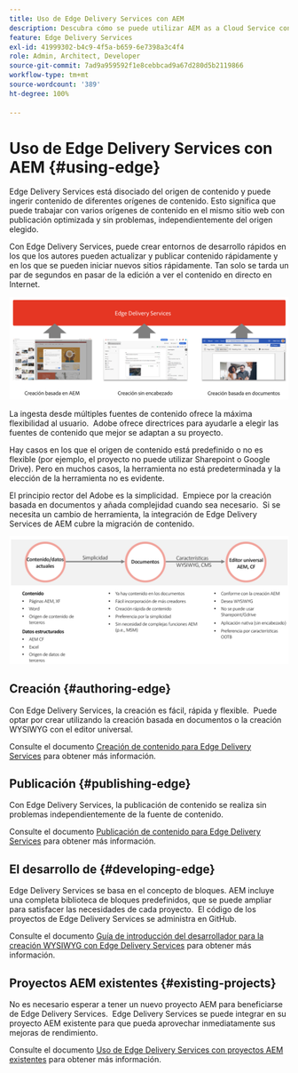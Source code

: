 ```yaml
---
title: Uso de Edge Delivery Services con AEM
description: Descubra cómo se puede utilizar AEM as a Cloud Service con Edge Delivery Services.
feature: Edge Delivery Services
exl-id: 41999302-b4c9-4f5a-b659-6e7398a3c4f4
role: Admin, Architect, Developer
source-git-commit: 7ad9a959592f1e8cebbcad9a67d280d5b2119866
workflow-type: tm+mt
source-wordcount: '389'
ht-degree: 100%

---
```



# Uso de Edge Delivery Services con AEM {#using-edge}

Edge Delivery Services está disociado del origen de contenido y puede ingerir contenido de diferentes orígenes de contenido. Esto significa que puede trabajar con varios orígenes de contenido en el mismo sitio web con publicación optimizada y sin problemas, independientemente del origen elegido.

Con Edge Delivery Services, puede crear entornos de desarrollo rápidos en los que los autores pueden actualizar y publicar contenido rápidamente y en los que se pueden iniciar nuevos sitios rápidamente. Tan solo se tarda un par de segundos en pasar de la edición a ver el contenido en directo en Internet.

![Fuentes de contenido para Edge Delivery](assets/content-sources.png)

La ingesta desde múltiples fuentes de contenido ofrece la máxima flexibilidad al usuario.  Adobe ofrece directrices para ayudarle a elegir las fuentes de contenido que mejor se adaptan a su proyecto.

Hay casos en los que el origen de contenido está predefinido o no es flexible (por ejemplo, el proyecto no puede utilizar Sharepoint o Google Drive). Pero en muchos casos, la herramienta no está predeterminada y la elección de la herramienta no es evidente.

El principio rector del Adobe es la simplicidad.  Empiece por la creación basada en documentos y añada complejidad cuando sea necesario.  Si se necesita un cambio de herramienta, la integración de Edge Delivery Services de AEM cubre la migración de contenido.

![Flexibilidad de fuente de contenido](assets/content-source-flexiblity.png)

## Creación {#authoring-edge}

Con Edge Delivery Services, la creación es fácil, rápida y flexible.  Puede optar por crear utilizando la creación basada en documentos o la creación WYSIWYG con el editor universal.

Consulte el documento [Creación de contenido para Edge Delivery Services](/help/edge/wysiwyg-authoring/authoring.md) para obtener más información.

## Publicación {#publishing-edge}

Con Edge Delivery Services, la publicación de contenido se realiza sin problemas independientemente de la fuente de contenido. 

Consulte el documento [Publicación de contenido para Edge Delivery Services](/help/edge/wysiwyg-authoring/publishing.md) para obtener más información.

## El desarrollo de {#developing-edge}

Edge Delivery Services se basa en el concepto de bloques. AEM incluye una completa biblioteca de bloques predefinidos, que se puede ampliar para satisfacer las necesidades de cada proyecto.  El código de los proyectos de Edge Delivery Services se administra en GitHub.

Consulte el documento [Guía de introducción del desarrollador para la creación WYSIWYG con Edge Delivery Services](/help/edge/wysiwyg-authoring/edge-dev-getting-started.md) para obtener más información.

## Proyectos AEM existentes {#existing-projects}

No es necesario esperar a tener un nuevo proyecto AEM para beneficiarse de Edge Delivery Services.  Edge Delivery Services se puede integrar en su proyecto AEM existente para que pueda aprovechar inmediatamente sus mejoras de rendimiento.

Consulte el documento [Uso de Edge Delivery Services con proyectos AEM existentes](/help/edge/wysiwyg-authoring/existing-projects.md) para obtener más información.

